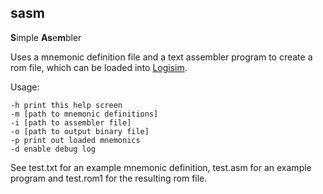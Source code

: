 ## sasm
**S**imple **As**e**m**bler

Uses a mnemonic definition file and a text assembler program to create a rom file,
which can be loaded into [Logisim](logisim.altervista.org/).

Usage:
```
-h print this help screen
-m [path to mnemonic definitions]
-i [path to assembler file]
-o [path to output binary file]
-p print out loaded mnemonics
-d enable debug log
```
See test.txt for an example mnemonic definition, test.asm for an example program and test.rom1 for the resulting rom file.
